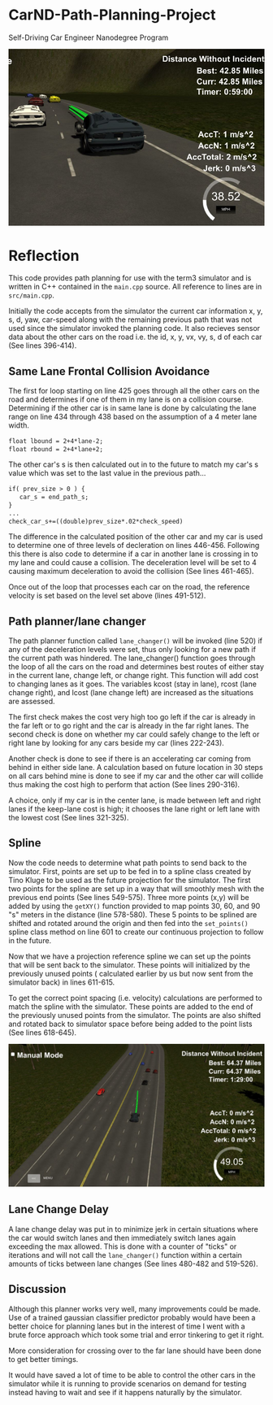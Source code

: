 # CarND-Path-Planning-Project
Self-Driving Car Engineer Nanodegree Program

![](./images/pic1.JPG)

# Reflection

This code provides path planning for use with the term3 simulator and is written in C++ contained in the `main.cpp` source.  All reference to lines are in `src/main.cpp`.  

Initially the code accepts from the simulator the current car information x, y, s, d, yaw, car-speed along with the remaining previous path that was not used since the simulator invoked the planning code.  It also recieves sensor data about the other cars on the road i.e. the id, x, y, vx, vy, s, d of each car (See lines 396-414). 

## Same Lane Frontal Collision Avoidance ##
The first for loop starting on line 425 goes through all the other cars on the road and determines if one of them in my lane is on a collision course.  Determining if the other car is in same lane is done by calculating the lane range on line 434 through 438 based on the assumption of a 4 meter lane width.
```
float lbound = 2+4*lane-2;
float rbound = 2+4*lane+2;
```
The other car's s is then calculated out in to the future to match my car's s value which was set to the last value in the previous path...
```
if( prev_size > 0 ) {
   car_s = end_path_s;
}
...
check_car_s+=((double)prev_size*.02*check_speed)
```
The difference in the calculated position of the other car and my car is used to determine one of three levels of decleration on lines 446-456. Following this there is also code to determine if a car in another lane is crossing in to my lane and could cause a collision.  The deceleration level will be set to 4 causing maximum deceleration to avoid the collision (See lines 461-465). 

Once out of the loop that processes each car on the road, the reference velocity is set based on the level set above (lines 491-512). 


## Path planner/lane changer ##
The path planner function called `lane_changer()` will be invoked (line 520) if any of the deceleration levels were set, thus only looking for a new path if the current path was hindered.  The lane_changer() function goes through the loop of all the cars on the road and determines best routes of either stay in the current lane, change left, or change right.  This function will add cost to changing lanes as it goes. The variables kcost (stay in lane), rcost (lane change right), and lcost (lane change left) are increased as the situations are assessed.

The first check makes the cost very high too go left if the car is already in the far left or to go right and the car is already in the far right lanes.
The second check is done on whether my car could safely change to the left or right lane by looking for any cars beside my car (lines 222-243).

Another check is done to see if there is an accelerating car coming from behind in either side lane.  A calculation based on future location in 30 steps on all cars behind mine is done to see if my car and the other car will collide thus making the cost high to perform that action (See lines 290-316).

A choice, only if my car is in the center lane, is made between left and right lanes if the keep-lane cost is high; it chooses the lane right or left lane with the lowest cost (See lines 321-325).



## Spline ##
Now the code needs to determine what path points to send back to the simulator.  First, points are set up to be fed in to a spline class created by Tino Kluge to be used as the future projection for the simulator.  The first two points for the spline are set up in a way that will smoothly mesh with the previous end points (See lines 549-575). Three more points (x,y) will be added by using the `getXY()` function provided to map points 30, 60, and 90 "s" meters in the distance (line 578-580). These 5 points to be splined are shifted and rotated around the origin and then fed into the `set_points()` spline class method on line 601 to create our continuous projection to follow in the future.

Now that we have a projection reference spline we can set up the points that will be sent back to the simulator. These points will initialized by the previously unused points ( calculated earlier by us but now sent from the simulator back) in lines 611-615.  

To get the correct point spacing (i.e. velocity) calculations are performed to match the spline with the simulator. These points are added to the end of the previously unused points from the simulator. The points are also shifted and rotated back to simulator space before being added to the point lists (See lines 618-645).

![](./images/Pic4.JPG)

## Lane Change Delay ##
A lane change delay was put in to minimize jerk in certain situations where the car would switch lanes and then immediately switch lanes again exceeding the max allowed.  This is done with a counter of "ticks" or iterations and will not call the `lane_changer()` function within a certain amounts of ticks between lane changes (See lines 480-482 and 519-526).

## Discussion ##
Although this planner works very well, many improvements could be made.  Use of a trained gaussian classifier predictor probably would have been a better choice for planning lanes but in the interest of time I went with a brute force approach which took some trial and error tinkering to get it right.  

More consideration for crossing over to the far lane should have been done to get better timings.

It would have saved a lot of time to be able to control the other cars in the simulator while it is running to provide scenarios on demand for testing instead having to wait and see if it happens naturally by the simulator.



   

